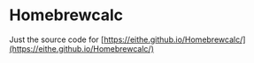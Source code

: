 # Homebrewcalc
Just the source code for [https://eithe.github.io/Homebrewcalc/](https://eithe.github.io/Homebrewcalc/)
